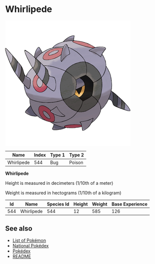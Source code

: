 # Whirlipede


![Whirlipede](images/544.png)

| **Name** | **Index** | **Type 1** | **Type 2** |
|----|----|----|----|
| Whirlipede | 544 | Bug | Poison  |

**Whirlipede** 


Height is measured in decimeters (1/10th of a meter)

Weight is measured in hectograms (1/10th of a kilogram)

| **Id** | **Name** | **Species Id** | **Height** | **Weight** | **Base Experience** |
|--------|----------|----------------|------------|------------|---------------------|
| 544 | Whirlipede | 544 | 12 | 585 | 126 |


## See also

- [List of Pokémon](../pokemon.md)
- [National Pokédex](../national_pokedex.md)
- [Pokédex](../pokedex.md)
- [README](../README.md)
